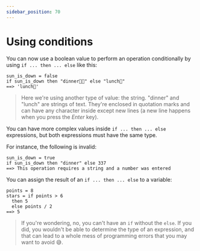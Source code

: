 ```yaml
---
sidebar_position: 70
---
```


# Using conditions

You can now use a boolean value to perform an operation conditionally by using `if ... then ... else` like this:

```deci live
sun_is_down = false
if sun_is_down then "dinner👩‍🍳" else "lunch💪"
==> 'lunch💪'
```

> Here we're using another type of value: the string. "dinner" and "lunch" are strings of text. They're enclosed in quotation marks and can have any character inside except new lines (a new line happens when you press the _Enter_ key).

You can have more complex values inside `if ... then ... else` expressions, but both expressions must have the same type.

For instance, the following is invalid:

```deci live
sun_is_down = true
if sun_is_down then "dinner" else 337
==> This operation requires a string and a number was entered
```

You can assign the result of an `if ... then ... else` to a variable:

```deci live
points = 8
stars = if points > 6
  then 5
  else points / 2
==> 5
```

> If you're wondering, no, you can't have an `if` without the `else`. If you did, you wouldn't be able to determine the type of an expression, and that can lead to a whole mess of programming errors that you may want to avoid 😅.
